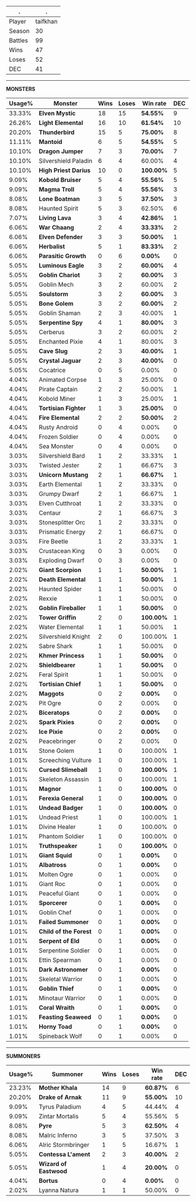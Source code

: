 .|.
|-|-
Player|taifkhan
Season|30
Battles|99
Wins|47
Loses|52
DEC|41

---
**MONSTERS**

Usage%|Monster|Wins|Loses|Win rate|DEC|
-|-|-|-|-|-|
33.33%|**Elven Mystic**|18|15|**54.55%**|9|
26.26%|**Light Elemental**|16|10|**61.54%**|10|
20.20%|**Thunderbird**|15|5|**75.00%**|8|
11.11%|**Mantoid**|6|5|**54.55%**|5|
10.10%|**Dragon Jumper**|7|3|**70.00%**|7|
10.10%|Silvershield Paladin|6|4|60.00%|4|
10.10%|**High Priest Darius**|10|0|**100.00%**|5|
9.09%|**Kobold Bruiser**|5|4|**55.56%**|5|
9.09%|**Magma Troll**|5|4|**55.56%**|3|
8.08%|**Lone Boatman**|3|5|**37.50%**|3|
8.08%|Haunted Spirit|5|3|62.50%|6|
7.07%|**Living Lava**|3|4|**42.86%**|1|
6.06%|**War Chaang**|2|4|**33.33%**|2|
6.06%|**Elven Defender**|3|3|**50.00%**|1|
6.06%|**Herbalist**|5|1|**83.33%**|2|
6.06%|**Parasitic Growth**|0|6|**0.00%**|0|
5.05%|**Luminous Eagle**|3|2|**60.00%**|4|
5.05%|**Goblin Chariot**|3|2|**60.00%**|3|
5.05%|Goblin Mech|3|2|60.00%|2|
5.05%|**Soulstorm**|3|2|**60.00%**|3|
5.05%|**Bone Golem**|3|2|**60.00%**|2|
5.05%|Goblin Shaman|2|3|40.00%|1|
5.05%|**Serpentine Spy**|4|1|**80.00%**|3|
5.05%|Cerberus|3|2|60.00%|2|
5.05%|Enchanted Pixie|4|1|80.00%|3|
5.05%|**Cave Slug**|2|3|**40.00%**|1|
5.05%|**Crystal Jaguar**|2|3|**40.00%**|0|
5.05%|Cocatrice|0|5|0.00%|0|
4.04%|Animated Corpse|1|3|25.00%|0|
4.04%|Pirate Captain|2|2|50.00%|1|
4.04%|Kobold Miner|1|3|25.00%|1|
4.04%|**Tortisian Fighter**|1|3|**25.00%**|0|
4.04%|**Fire Elemental**|2|2|**50.00%**|2|
4.04%|Rusty Android|0|4|0.00%|0|
4.04%|Frozen Soldier|0|4|0.00%|0|
4.04%|Sea Monster|0|4|0.00%|0|
3.03%|Silvershield Bard|1|2|33.33%|1|
3.03%|Twisted Jester|2|1|66.67%|3|
3.03%|**Unicorn Mustang**|2|1|**66.67%**|1|
3.03%|Earth Elemental|1|2|33.33%|0|
3.03%|Grumpy Dwarf|2|1|66.67%|1|
3.03%|Elven Cutthroat|1|2|33.33%|0|
3.03%|Centaur|2|1|66.67%|3|
3.03%|Stonesplitter Orc|1|2|33.33%|0|
3.03%|Prismatic Energy|2|1|66.67%|0|
3.03%|Fire Beetle|1|2|33.33%|1|
3.03%|Crustacean King|0|3|0.00%|0|
3.03%|Exploding Dwarf|0|3|0.00%|0|
2.02%|**Giant Scorpion**|1|1|**50.00%**|1|
2.02%|**Death Elemental**|1|1|**50.00%**|1|
2.02%|Haunted Spider|1|1|50.00%|0|
2.02%|Rexxie|1|1|50.00%|0|
2.02%|**Goblin Fireballer**|1|1|**50.00%**|0|
2.02%|**Tower Griffin**|2|0|**100.00%**|1|
2.02%|Water Elemental|1|1|50.00%|1|
2.02%|Silvershield Knight|2|0|100.00%|1|
2.02%|Sabre Shark|1|1|50.00%|0|
2.02%|**Khmer Princess**|1|1|**50.00%**|0|
2.02%|**Shieldbearer**|1|1|**50.00%**|0|
2.02%|Feral Spirit|1|1|50.00%|0|
2.02%|**Tortisian Chief**|1|1|**50.00%**|0|
2.02%|**Maggots**|0|2|**0.00%**|0|
2.02%|Pit Ogre|0|2|0.00%|0|
2.02%|**Biceratops**|0|2|**0.00%**|0|
2.02%|**Spark Pixies**|0|2|**0.00%**|0|
2.02%|**Ice Pixie**|0|2|**0.00%**|0|
2.02%|Peacebringer|0|2|0.00%|0|
1.01%|Stone Golem|1|0|100.00%|1|
1.01%|Screeching Vulture|1|0|100.00%|1|
1.01%|**Cursed Slimeball**|1|0|**100.00%**|1|
1.01%|Skeleton Assassin|1|0|100.00%|1|
1.01%|**Magnor**|1|0|**100.00%**|0|
1.01%|**Ferexia General**|1|0|**100.00%**|0|
1.01%|**Undead Badger**|1|0|**100.00%**|0|
1.01%|Undead Priest|1|0|100.00%|1|
1.01%|Divine Healer|1|0|100.00%|0|
1.01%|Phantom Soldier|1|0|100.00%|0|
1.01%|**Truthspeaker**|1|0|**100.00%**|0|
1.01%|**Giant Squid**|0|1|**0.00%**|0|
1.01%|**Albatross**|0|1|**0.00%**|0|
1.01%|Molten Ogre|0|1|0.00%|0|
1.01%|Giant Roc|0|1|0.00%|0|
1.01%|Peaceful Giant|0|1|0.00%|0|
1.01%|**Sporcerer**|0|1|**0.00%**|0|
1.01%|Goblin Chef|0|1|0.00%|0|
1.01%|**Failed Summoner**|0|1|**0.00%**|0|
1.01%|**Child of the Forest**|0|1|**0.00%**|0|
1.01%|**Serpent of Eld**|0|1|**0.00%**|0|
1.01%|Serpentine Soldier|0|1|0.00%|0|
1.01%|Ettin Spearman|0|1|0.00%|0|
1.01%|**Dark Astronomer**|0|1|**0.00%**|0|
1.01%|Skeletal Warrior|0|1|0.00%|0|
1.01%|**Goblin Thief**|0|1|**0.00%**|0|
1.01%|Minotaur Warrior|0|1|0.00%|0|
1.01%|**Coral Wraith**|0|1|**0.00%**|0|
1.01%|**Feasting Seaweed**|0|1|**0.00%**|0|
1.01%|**Horny Toad**|0|1|**0.00%**|0|
1.01%|Spineback Wolf|0|1|0.00%|0|

---
**SUMMONERS**

Usage%|Summoner|Wins|Loses|Win rate|DEC|
-|-|-|-|-|-|
23.23%|**Mother Khala**|14|9|**60.87%**|6|
20.20%|**Drake of Arnak**|11|9|**55.00%**|10|
9.09%|Tyrus Paladium|4|5|44.44%|4|
9.09%|Zintar Mortalis|5|4|55.56%|5|
8.08%|**Pyre**|5|3|**62.50%**|4|
8.08%|Malric Inferno|3|5|37.50%|3|
6.06%|Alric Stormbringer|1|5|16.67%|1|
5.05%|**Contessa L'ament**|2|3|**40.00%**|2|
5.05%|**Wizard of Eastwood**|1|4|**20.00%**|0|
4.04%|**Bortus**|0|4|**0.00%**|0|
2.02%|Lyanna Natura|1|1|50.00%|0|
